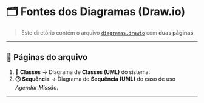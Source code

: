 # 🗂️ Fontes dos Diagramas (Draw.io)

> Este diretório contém o arquivo [`diagramas.drawio`](./diagramas.drawio) com **duas páginas**.

---

## 📄 Páginas do arquivo

1. **📘 Classes** -> Diagrama de **Classes (UML)** do sistema.
2. **🕑 Sequência** -> Diagrama de **Sequência (UML)** do caso de uso *Agendar Missão*.

---
